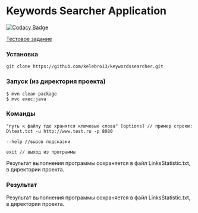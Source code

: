 # Keywords Searcher Application

[![Codacy Badge](https://api.codacy.com/project/badge/Grade/18e358ed9b7b47f9b8fe1506b5efe65a)](https://www.codacy.com/app/tgumerov/keywordssearcher?utm_source=github.com&amp;utm_medium=referral&amp;utm_content=kelebro13/keywordssearcher&amp;utm_campaign=Badge_Grade)

[Тестовое задание](task.md)

### Установка

```
git clone https://github.com/kelebro13/keywordssearcher.git
```

### Запуск (из директория проекта)

```
$ mvn clean package
$ mvc exec:java
```


### Команды

```
"путь к файлу где хранятся ключевые слова" [options] // пример строки: D\test.txt -u http://www.test.ru -p 8080

--help //вызов подсказки

exit // выход из программы
```

Результат выполнения программы сохраняется в файл LinksStatistic.txt, в директории проекта.


### Результат

Результат выполнения программы сохраняется в файл LinksStatistic.txt, в директории проекта.
